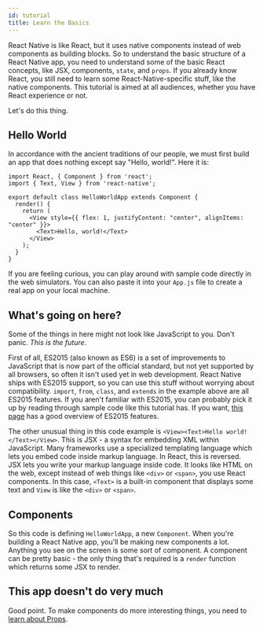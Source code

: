 ```yaml
---
id: tutorial
title: Learn the Basics
---
```


React Native is like React, but it uses native components instead of web components as building blocks. So to understand the basic structure of a React Native app, you need to understand some of the basic React concepts, like JSX, components, `state`, and `props`. If you already know React, you still need to learn some React-Native-specific stuff, like the native components. This tutorial is aimed at all audiences, whether you have React experience or not.

Let's do this thing.

## Hello World

In accordance with the ancient traditions of our people, we must first build an app that does nothing except say "Hello, world!". Here it is:

```SnackPlayer name=Hello%20World
import React, { Component } from 'react';
import { Text, View } from 'react-native';

export default class HelloWorldApp extends Component {
  render() {
    return (
      <View style={{ flex: 1, justifyContent: "center", alignItems: "center" }}>
        <Text>Hello, world!</Text>
      </View>
    );
  }
}
```

If you are feeling curious, you can play around with sample code directly in the web simulators. You can also paste it into your `App.js` file to create a real app on your local machine.

## What's going on here?

Some of the things in here might not look like JavaScript to you. Don't panic. _This is the future_.

First of all, ES2015 (also known as ES6) is a set of improvements to JavaScript that is now part of the official standard, but not yet supported by all browsers, so often it isn't used yet in web development. React Native ships with ES2015 support, so you can use this stuff without worrying about compatibility. `import`, `from`, `class`, and `extends` in the example above are all ES2015 features. If you aren't familiar with ES2015, you can probably pick it up by reading through sample code like this tutorial has. If you want, [this page](https://babeljs.io/learn-es2015/) has a good overview of ES2015 features.

The other unusual thing in this code example is `<View><Text>Hello world!</Text></View>`. This is JSX - a syntax for embedding XML within JavaScript. Many frameworks use a specialized templating language which lets you embed code inside markup language. In React, this is reversed. JSX lets you write your markup language inside code. It looks like HTML on the web, except instead of web things like `<div>` or `<span>`, you use React components. In this case, `<Text>` is a built-in component that displays some text and `View` is like the `<div>` or `<span>`.

## Components

So this code is defining `HelloWorldApp`, a new `Component`. When you're building a React Native app, you'll be making new components a lot. Anything you see on the screen is some sort of component. A component can be pretty basic - the only thing that's required is a `render` function which returns some JSX to render.

## This app doesn't do very much

Good point. To make components do more interesting things, you need to [learn about Props](props.md).
